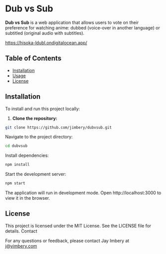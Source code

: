# Dub vs Sub

**Dub vs Sub** is a web application that allows users to vote on their preference for watching anime: dubbed (voice-over in another language) or subtitled (original audio with subtitles).

https://hisoka-ldubl.ondigitalocean.app/

## Table of Contents

- [Installation](#installation)
- [Usage](#usage)
- [License](#license)

## Installation

To install and run this project locally:

1. **Clone the repository:**

```bash
git clone https://github.com/jimbery/dubvsub.git
```

Navigate to the project directory:

```bash
cd dubvsub
```

Install dependencies:

```bash
npm install
```

Start the development server:

```bash
npm start
```

The application will run in development mode. Open http://localhost:3000 to view it in the browser.

## License

This project is licensed under the MIT License. See the LICENSE file for details.
Contact

For any questions or feedback, please contact Jay Imbery at j@yimbery.com
